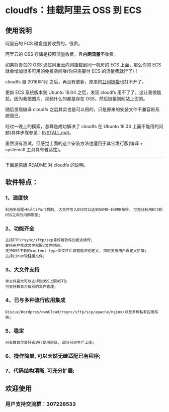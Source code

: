 # cloudfs：挂载阿里云 OSS 到 ECS

## 使用说明

阿里云的 ECS 磁盘是要收费的，很贵。

阿里云的 OSS 存储是按照流量收费，且**内网流量**不收费。

如果将青岛的 OSS 通过阿里云内网挂载到同一机房的 ECS 上面，那么你的 ECS 就会增加很多可用的免费空间喽(你只需要付 ECS 的流量费就行了)！

cloudfs 自 2016年1月 之后，再没有更新，原来的[公司链接](http://www.cloudtalkers.com/)也打不开了。

更新 ECS 系统版本到 Ubuntu 16.04 之后，发现 cloudfs 用不了了。这让我很尴尬。因为我把图片、视频什么的都是存在 OSS，然后链接到网站上面的。

随后发现编译 cloudfs 之后其实也是可以用的，只是原来的安装文件不兼容新系统而已。

经过一晚上的摸索，总算是成功解决了 cloudfs 在 Ubuntu 16.04 上面不能用的问题(具体步骤参见：[INSTALL.md](./INSTALL.md))。

虽然没有测试，但感觉上面的这个安装方法也适用于其它发行版(编译 + systemctl 工具具有普适性)。

-----------

下面是原版 README 对 cloudfs 的说明。

## 软件特点：
### 1、速度快
    利用多线程+MultiPart机制, 大文件写入OSS可以达到50MB~100MB每秒, 可充分利用ECS和OSS之间的内网带宽;

### 2、功能齐全
    支持FTP/rsync/sftp/scp等传输软件的断点续传;
    支持用户修改文件权限/文件时间;
    支持OSS下载的content-type由文件后缀智能识别定义, 同时支持用户自定义扩展;
    支持Linux软链接文件;

### 3、大文件支持
    单文件最大可以支持到OSS上限45TB;
    可支持数百万级别的文件管理;

### 4、已与多种流行应用集成
    Discuz/Wordpres/ownCloud/rsync/sftp/scp/apache/nginx/以及多种私有应用系统;

### 5、稳定
    已有数百位爱好者进行使用验证, 部分已经生产上线;

### 6、操作简单, 可以天然无缝适配已有程序;

### 7、代码结构清晰, 可充分扩展;

## 欢迎使用

### 用户支持交流群：307228533
